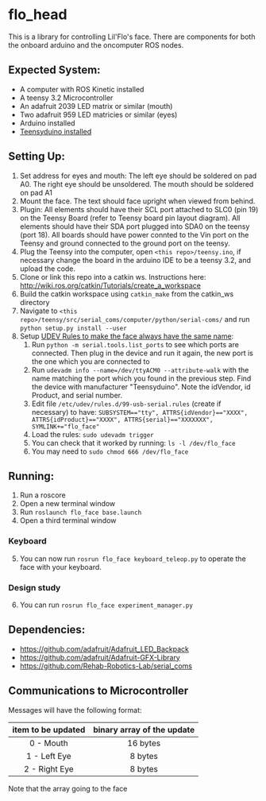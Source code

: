 # flo_head

This is a library for controlling Lil'Flo's face. There
are components for both the onboard arduino and the oncomputer
ROS nodes.

## Expected System:
- A computer with ROS Kinetic installed
- A teensy 3.2 Microcontroller
- An adafruit 2039 LED matrix or similar (mouth)
- Two adafruit 959 LED matricies or similar (eyes)
- Arduino installed
- [Teensyduino installed](https://www.pjrc.com/teensy/td_download.html#linux_issues)

## Setting Up:
1. Set address for eyes and mouth: The left eye should be
   soldered on pad A0. The right eye should be unsoldered. The
   mouth should be soldered on pad A1
2. Mount the face. The text should face upright when viewed from
   behind.
3. Plugin: All elements should have their SCL port attached to
   SLC0 (pin 19) on the Teensy Board (refer to Teensy board
   pin layout diagram). All elements should have their SDA port
   plugged into SDA0 on the teensy (port 18). All boards should
   have power connted to the Vin port on the Teensy and ground
   connected to the ground port on the teensy.
4. Plug the Teensy into the computer, open
   `<this repo>/teensy.ino`, if necessary change the
   board in the arduino IDE to be a teensy 3.2, and upload the
   code.
4. Clone or link this repo into a catkin ws. Instructions here: http://wiki.ros.org/catkin/Tutorials/create_a_workspace
4. Build the catkin workspace using `catkin_make` from the catkin_ws directory
5. Navigate to `<this repo>/teensy/src/serial_coms/computer/python/serial-coms/`
   and run `python setup.py install --user`
6. Setup [UDEV Rules to make the face always have the same name](https://unix.stackexchange.com/a/183492):
    1. Run `python -m serial.tools.list_ports` to see which ports
       are connected. Then plug in the device and run it again,
       the new port is the one which you are connected to
    2. Run `udevadm info --name=/dev/ttyACM0 --attribute-walk`
       with the name matching the port which you found in the
       previous step. Find the device with manufacturer
       "Teensyduino". Note the idVendor, id Product, and serial
       number.
    3. Edit file `/etc/udev/rules.d/99-usb-serial.rules` (create if
       necessary) to have:
       `SUBSYSTEM=="tty", ATTRS{idVendor}=="XXXX", ATTRS{idProduct}=="XXXX", ATTRS{serial}=="XXXXXXX", SYMLINK+="flo_face"`
    4. Load the rules: `sudo udevadm trigger`
    5. You can check that it worked by running: `ls -l /dev/flo_face`
    6. You may need to `sudo chmod 666 /dev/flo_face`


## Running:
1. Run a roscore
2. Open a new terminal window
3. Run `roslaunch flo_face base.launch`
4. Open a third terminal window
### Keyboard
5. You can now run `rosrun flo_face keyboard_teleop.py` to operate the face with
   your keyboard.
### Design study
6. You can run `rosrun flo_face experiment_manager.py`


## Dependencies:
- https://github.com/adafruit/Adafruit_LED_Backpack
- https://github.com/adafruit/Adafruit-GFX-Library
- https://github.com/Rehab-Robotics-Lab/serial_coms

## Communications to Microcontroller
Messages will have the following format:

| item to be updated | binary array of the update |
|:------------------:|:--------------------------:|
| 0 - Mouth          | 16 bytes                   |
| 1 - Left Eye       | 8 bytes                    |
| 2 - Right Eye      | 8 bytes                    |

Note that the array going to the face
